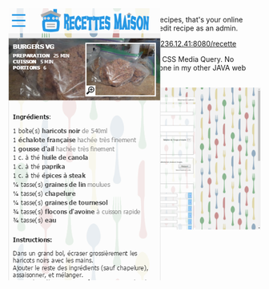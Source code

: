 <img style="position:absolute;float:right" src="sg5capture.png"/>
<p>A website to administrate your own personal recipes, that's your online cookbook. It's really user-friendly to add and edit recipe as an admin.

You can find a working demo here:
http://205.236.12.41:8080/recette

This is also working on mobile. I used my own CSS Media Query. 
No bootstrap was used in this project, but I used one in my other JAVA web project.
</p>
<img src="687474703a2f2f3230352e3233362e31322e34313a383038302f726563657474652f696d616765732f31302f61646d696e342e706e67.png"/>
